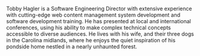 Tobby Hagler is a Software Engineering Director with extensive experience with cutting-edge web content management system development and software development training. He has presented at local and international conferences, using his ability to make complex technical concepts accessible to diverse audiences. He lives with his wife, and their three dogs in the Carolina midlands, where he enjoys the quiet inspiration of his pondside home nestled in a nearly unhaunted forest.
